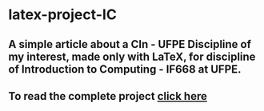 # latex-project-IC
## A simple article about a CIn - UFPE Discipline of my interest, made only with LaTeX, for discipline of Introduction to Computing - IF668 at UFPE.

## To read the complete project [__click here__]()